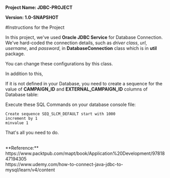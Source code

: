 **Project Name: JDBC-PROJECT**

**Version: 1.0-SNAPSHOT**

#Instructions for the Project

In this project, we've used **Oracle JDBC Service** for Database Connection. We've hard-coded the connection details, such as _driver class_, _url_, _username_, and _password_, in **DatabaseConnection** class which is in **util** package.

You can change these configurations by this class.

In addition to this,

If it is not defined in your Database, you need to create a sequence for the value of **CAMPAIGN_ID** and **EXTERNAL_CAMPAIGN_ID** columns of Database table:

Execute these SQL Commands on your database console file:
```
Create sequence SEQ_SLCM_DEFAULT start with 1000
increment by 1
minvalue 1
```

That's all you need to do.

<br>
**Reference:** <br>
https://www.packtpub.com/mapt/book/Application%20Development/9781847194305 <br>
https://www.udemy.com/how-to-connect-java-jdbc-to-mysql/learn/v4/content <br>
